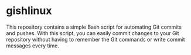 # gishlinux
This repository contains a simple Bash script for automating Git commits and pushes. With this script, you can easily commit changes to your Git repository without having to remember the Git commands or write commit messages every time.
